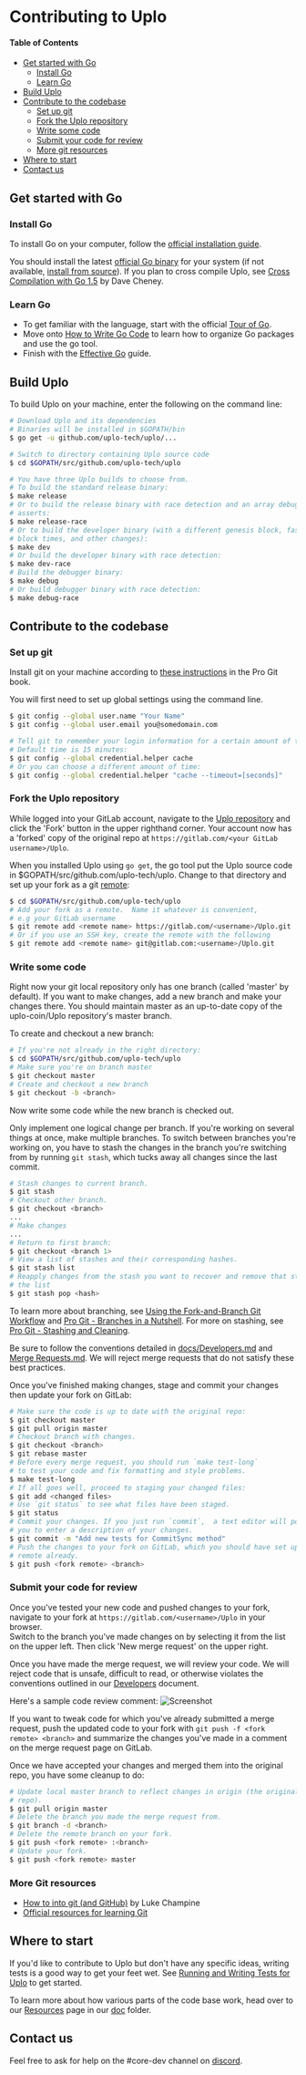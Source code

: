 # Contributing to Uplo

#### Table of Contents
* [Get started with Go](#get-started-with-go)
  * [Install Go](#install-go)
  * [Learn Go](#learn-go)
* [Build Uplo](#build-uplo)
* [Contribute to the codebase](#contribute-to-the-codebase)
  * [Set up git](#set-up-git)
  * [Fork the Uplo repository](#fork-the-uplo-repository)
  * [Write some code](#write-some-code)
  * [Submit your code for review](#submit-your-code-for-review)
  * [More git resources](#more-git-resources)
* [Where to start](#where-to-start)
* [Contact us](#contact-us)

## Get started with Go

### Install Go

To install Go on your computer, follow the 
[official installation guide][install-go].  

You should install the latest [official Go binary][binary] for your system (if 
not available, [install from source][source]).  If you plan to cross compile 
Uplo, see [Cross Compilation with Go 1.5][cross] by Dave Cheney.  

### Learn Go

* To get familiar with the language, start with the official [Tour of Go][tour].
* Move onto [How to Write Go Code][how] to learn how to organize Go packages 
and use the go tool.
* Finish with the [Effective Go][effective] guide.

## Build Uplo

To build Uplo on your machine, enter the following on the command line:

```bash
# Download Uplo and its dependencies
# Binaries will be installed in $GOPATH/bin
$ go get -u github.com/uplo-tech/uplo/...

# Switch to directory containing Uplo source code
$ cd $GOPATH/src/github.com/uplo-tech/uplo

# You have three Uplo builds to choose from.
# To build the standard release binary:
$ make release
# Or to build the release binary with race detection and an array debugging 
# asserts:
$ make release-race
# Or to build the developer binary (with a different genesis block, faster 
# block times, and other changes):
$ make dev
# Or build the developer binary with race detection:
$ make dev-race
# Build the debugger binary:
$ make debug
# Or build debugger binary with race detection:
$ make debug-race
```

## Contribute to the codebase

### Set up git

Install git on your machine according to [these instructions][install-git] in 
the Pro Git book.

You will first need to set up global settings using the command line.
```bash
$ git config --global user.name "Your Name"
$ git config --global user.email you@somedomain.com

# Tell git to remember your login information for a certain amount of time.
# Default time is 15 minutes:
$ git config --global credential.helper cache
# Or you can choose a different amount of time:
$ git config --global credential.helper "cache --timeout=[seconds]"

```

### Fork the Uplo repository

While logged into your GitLab account, navigate to the [Uplo repository][uplo] 
and click the 'Fork' button in the upper righthand corner.  Your account now 
has a 'forked' copy of the original repo at 
`https://gitlab.com/<your GitLab username>/Uplo`.

When you installed Uplo using `go get`, the go tool put the Uplo source code in 
$GOPATH/src/github.com/uplo-tech/uplo. Change to that directory and set up
your fork as a git [remote][remote]:

```bash
$ cd $GOPATH/src/github.com/uplo-tech/uplo
# Add your fork as a remote.  Name it whatever is convenient,
# e.g your GitLab username
$ git remote add <remote name> https://gitlab.com/<username>/Uplo.git
# Or if you use an SSH key, create the remote with the following
$ git remote add <remote name> git@gitlab.com:<username>/Uplo.git
```

### Write some code

Right now your git local repository only has one branch (called 'master' by 
default). If you want to make changes, add a new branch and make your changes 
there. You should maintain master as an up-to-date copy of the uplo-coin/Uplo 
repository's master branch.

To create and checkout a new branch:
```bash
# If you're not already in the right directory:
$ cd $GOPATH/src/github.com/uplo-tech/uplo
# Make sure you're on branch master
$ git checkout master
# Create and checkout a new branch
$ git checkout -b <branch>
```
Now write some code while the new branch is checked out.

Only implement one logical change per branch. If you're working on several
things at once, make multiple branches. To switch between branches you're
working on, you have to stash the changes in the branch you're switching from by
running `git stash`, which tucks away all changes since the last commit.

```bash
# Stash changes to current branch.
$ git stash
# Checkout other branch.
$ git checkout <branch>
...
# Make changes
...
# Return to first branch:
$ git checkout <branch 1>
# View a list of stashes and their corresponding hashes.
$ git stash list
# Reapply changes from the stash you want to recover and remove that stash from.
# the list
$ git stash pop <hash>
```

To learn more about branching, see [Using the Fork-and-Branch Git
Workflow][branch] and [Pro Git - Branches in a Nutshell][nutshell]. For more on
stashing, see [Pro Git - Stashing and Cleaning][stashing].
  
Be sure to follow the conventions detailed in
[docs/Developers.md][developers.md] and [Merge
Requests.md](./docs/Merge%20Requests.md).  We will reject merge requests that do
not satisfy these best practices.  

Once you've finished making changes, stage and commit your changes then update 
your fork on GitLab:

```bash
# Make sure the code is up to date with the original repo:
$ git checkout master
$ git pull origin master
# Checkout branch with changes.
$ git checkout <branch>
$ git rebase master
# Before every merge request, you should run `make test-long`
# to test your code and fix formatting and style problems.
$ make test-long
# If all goes well, proceed to staging your changed files:
$ git add <changed files>
# Use `git status` to see what files have been staged.
$ git status
# Commit your changes. If you just run `commit`,  a text editor will pop up for 
# you to enter a description of your changes.
$ git commit -m "Add new tests for CommitSync method"
# Push the changes to your fork on GitLab, which you should have set up as a 
# remote already.
$ git push <fork remote> <branch>
```

### Submit your code for review

Once you've tested your new code and pushed changes to your fork, navigate to 
your fork at `https://gitlab.com/<username>/Uplo` in your browser.  
Switch to the branch you've made changes on by selecting it from the list on the
upper left.  Then click 'New merge request' on the upper right.

Once you have made the merge request, we will review your code.  We will reject
code that is unsafe, difficult to read, or otherwise violates the conventions
outlined in our [Developers][developers.md] document.

Here's a sample code review comment:
![Screenshot](doc/assets/codereview.png)

If you want to tweak code for which you've already submitted a merge request,
push the updated code to your fork with `git push -f <fork remote> <branch>` and
summarize the changes you've made in a comment on the merge request page on
GitLab.

Once we have accepted your changes and merged them into the original repo, you
have some cleanup to do:

```bash
# Update local master branch to reflect changes in origin (the original 
# repo).
$ git pull origin master
# Delete the branch you made the merge request from.
$ git branch -d <branch>
# Delete the remote branch on your fork.
$ git push <fork remote> :<branch>
# Update your fork.
$ git push <fork remote> master
```

### More Git resources

  * [How to into git (and GitHub)][luke] by Luke Champine
  * [Official resources for learning Git][git]

## Where to start

If you'd like to contribute to Uplo but don't have any specific ideas, writing 
tests is a good way to get your feet wet.  See [Running and Writing Tests for Uplo](doc/Running%20and%20Writing%20Tests%20for%20Uplo.md) to get started.

To learn more about how various parts of the code base work, head over to our [Resources](resources.md) page in our [doc](docs) folder.

## Contact us

Feel free to ask for help on the #core-dev channel on [discord][discord].

[binary]: https://golang.org/dl/
[branch]: http://blog.scottlowe.org/2015/01/27/using-fork-branch-git-workflow/
[cheney]: http://dave.cheney.net/2013/06/09/writing-table-driven-tests-in-go
[cross]: http://dave.cheney.net/2015/08/22/cross-compilation-with-go-1-5
[developers.md]: https://github.com/uplo-tech/uplo/blob/master/doc/Developers.md
[discord]: https://discord.gg/uplo
[docs]: https://github.com/uplo-tech/uplo/tree/master/doc
[effective]: https://golang.org/doc/effective_go.html
[git]: https://git-scm.com/doc
[gofmt]: https://golang.org/cmd/gofmt/
[how]: https://golang.org/doc/code.html
[install-git]: https://git-scm.com/book/en/v2/Getting-Started-Installing-Git
[install-go]: https://golang.org/doc/install
[luke]: https://gist.github.com/lukechampine/6418449
[nutshell]: https://git-scm.com/book/en/v2/Git-Branching-Branches-in-a-Nutshell
[resources.md]: https://github.com/uplo-tech/uplo/blob/master/doc/Resources.md
[remote]: https://git-scm.com/book/en/v2/Git-Basics-Working-with-Remotes
[uplo]: https://github.com/uplo-tech/uplo
[signup]: https://github.com/join?source=header-home
[source]: https://golang.org/doc/install/source
[stashing]: https://git-scm.com/book/en/v2/Git-Tools-Stashing-and-Cleaning
[test-doc]: https://github.com/uplo-tech/uplo/blob/master/doc/Testing.md
[tour]: https://tour.golang.org/welcome/1
